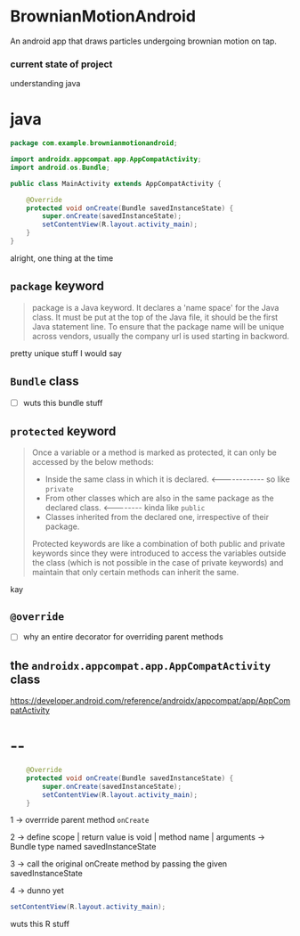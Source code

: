 # BrownianMotionAndroid
An android app that draws particles undergoing brownian motion on tap. 

### current state of project

understanding java


# java

```Java
package com.example.brownianmotionandroid;

import androidx.appcompat.app.AppCompatActivity;
import android.os.Bundle;

public class MainActivity extends AppCompatActivity {

    @Override
    protected void onCreate(Bundle savedInstanceState) {
        super.onCreate(savedInstanceState);
        setContentView(R.layout.activity_main);
    }
}
```

alright, one thing at the time

## `package` keyword

> package is a Java keyword. It declares a 'name space' for the Java class. It must be put at the top of the Java file, it should be the first Java statement line. To ensure that the package name will be unique across vendors, usually the company url is used starting in backword.

pretty unique stuff I would say


## `Bundle` class 

- [ ] wuts this bundle stuff

## `protected` keyword

> Once a variable or a method is marked as protected, it can only be accessed by the below methods:
> 
> - Inside the same class in which it is declared. <------------ so like `private`
> - From other classes which are also in the same package as the declared class. <-------- kinda like `public` 
> - Classes inherited from the declared one, irrespective of their package.
> 
> Protected keywords are like a combination of both public and private keywords since they were introduced to access the variables outside the class (which is not possible in the case of private keywords) and maintain that only certain methods can inherit the same.

kay

## `@override`

- [ ] why an entire decorator for overriding parent methods

## the `androidx.appcompat.app.AppCompatActivity` class

https://developer.android.com/reference/androidx/appcompat/app/AppCompatActivity


# -- 

```Java
    @Override
    protected void onCreate(Bundle savedInstanceState) {
        super.onCreate(savedInstanceState);
        setContentView(R.layout.activity_main);
    }
```

1 -> overrride parent method `onCreate`

2 -> define scope | return value is void | method name | arguments -> Bundle type named savedInstanceState

3 -> call the original onCreate method by passing the given savedInstanceState

4 -> dunno yet


```Java
setContentView(R.layout.activity_main);
```

wuts this R stuff
